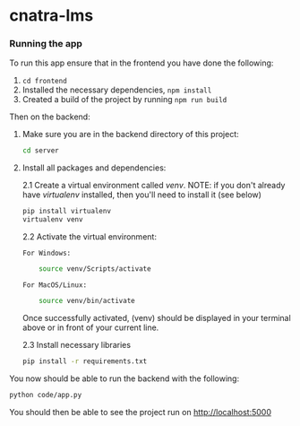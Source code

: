 # cnatra-lms

### Running the app

To run this app ensure that in the frontend you have done the following:

1. `cd frontend`
2. Installed the necessary dependencies, `npm install`
3. Created a build of the project by running `npm run build`

Then on the backend:

1.  Make sure you are in the backend directory of this project:

    ```sh
    cd server
    ```

2.  Install all packages and dependencies:

    2.1 Create a virtual environment called _venv_. NOTE: if you don't already have _virtualenv_ installed, then you'll need to install it (see below)

    ```sh
    pip install virtualenv
    virtualenv venv
    ```

    2.2 Activate the virtual environment:

        For Windows:

    ```sh
        source venv/Scripts/activate
    ```

        For MacOS/Linux:

    ```sh
        source venv/bin/activate
    ```

    Once successfully activated, (venv) should be displayed in your terminal above or in front of your current line.

    2.3 Install necessary libraries

    ```sh
    pip install -r requirements.txt
    ```

You now should be able to run the backend with the following:

```sh
python code/app.py
```

You should then be able to see the project run on [http://localhost:5000](http://localhost:5000)
